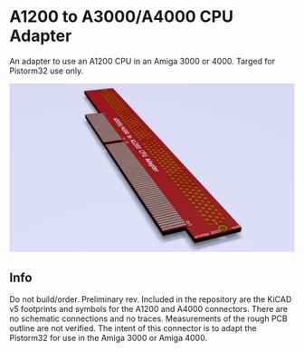 # A1200 to A3000/A4000 CPU Adapter
An adapter to use an A1200 CPU in an Amiga 3000 or 4000. Targed for Pistorm32 use only.

![pic](pic.png)

## Info
Do not build/order. Preliminary rev. Included in the repository are the KiCAD v5 footprints and symbols for the A1200 and A4000 connectors. There are no schematic connections and no traces. Measurements of the rough PCB outline are not verified. The intent of this connector is to adapt the Pistorm32 for use in the Amiga 3000 or Amiga 4000.
